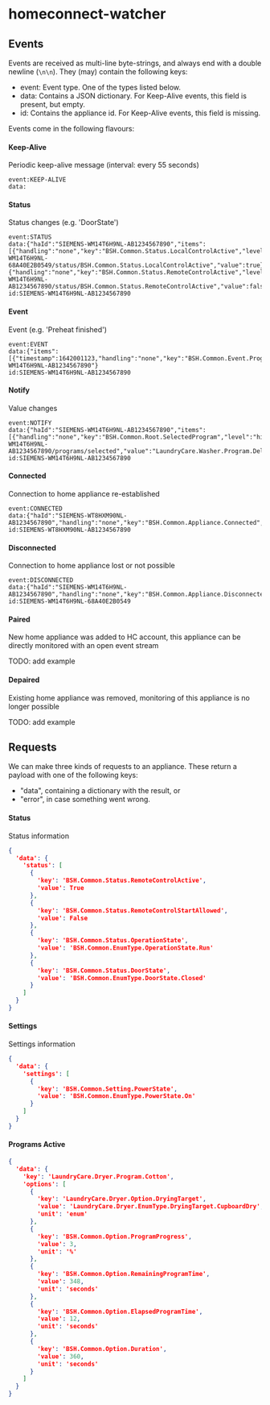 # homeconnect-watcher


## Events

Events are received as multi-line byte-strings, and always end with a double newline (`\n\n`). They (may) contain the
following keys:
- event: Event type. One of the types listed below.
- data: Contains a JSON dictionary. For Keep-Alive events, this field is present, but empty.
- id: Contains the appliance id. For Keep-Alive events, this field is missing.

Events come in the following flavours:

#### Keep-Alive

Periodic keep-alive message (interval: every 55 seconds)

```
event:KEEP-ALIVE
data:
```

#### Status

Status changes (e.g. 'DoorState')

```
event:STATUS
data:{"haId":"SIEMENS-WM14T6H9NL-AB1234567890","items":[{"handling":"none","key":"BSH.Common.Status.LocalControlActive","level":"hint","timestamp":1676897835,"uri":"/api/homeappliances/SIEMENS-WM14T6H9NL-68A40E2B0549/status/BSH.Common.Status.LocalControlActive","value":true},{"handling":"none","key":"BSH.Common.Status.RemoteControlActive","level":"hint","timestamp":1676897835,"uri":"/api/homeappliances/SIEMENS-WM14T6H9NL-AB1234567890/status/BSH.Common.Status.RemoteControlActive","value":false}]}
id:SIEMENS-WM14T6H9NL-AB1234567890
```

#### Event

Event (e.g. 'Preheat finished')

```
event:EVENT
data:{"items":[{"timestamp":1642001123,"handling":"none","key":"BSH.Common.Event.ProgramFinished","value":"BSH.Common.EnumType.EventPresentState.Present","level":"hint"}],"haId":"SIEMENS-WM14T6H9NL-AB1234567890"}
id:SIEMENS-WM14T6H9NL-AB1234567890
```

#### Notify

Value changes

```
event:NOTIFY
data:{"haId":"SIEMENS-WM14T6H9NL-AB1234567890","items":[{"handling":"none","key":"BSH.Common.Root.SelectedProgram","level":"hint","timestamp":1676897836,"uri":"/api/homeappliances/SIEMENS-WM14T6H9NL-AB1234567890/programs/selected","value":"LaundryCare.Washer.Program.DelicatesSilk"}]}
id:SIEMENS-WM14T6H9NL-AB1234567890
```

#### Connected

Connection to home appliance re-established

```
event:CONNECTED
data:{"haId":"SIEMENS-WT8HXM90NL-AB1234567890","handling":"none","key":"BSH.Common.Appliance.Connected","level":"hint","timestamp":1676897865,"value":true}
id:SIEMENS-WT8HXM90NL-AB1234567890
```

#### Disconnected

Connection to home appliance lost or not possible

```
event:DISCONNECTED
data:{"haId":"SIEMENS-WM14T6H9NL-AB1234567890","handling":"none","key":"BSH.Common.Appliance.Disconnected","level":"hint","timestamp":1676897981,"value":true}
id:SIEMENS-WM14T6H9NL-68A40E2B0549
```

#### Paired

New home appliance was added to HC account, this appliance can be directly monitored with an open event stream

TODO: add example

#### Depaired

Existing home appliance was removed, monitoring of this appliance is no longer possible

TODO: add example

## Requests

We can make three kinds of requests to an appliance.
These return a payload with one of the following keys:
- "data", containing a dictionary with the result, or
- "error", in case something went wrong.

#### Status

Status information

```json
{
  'data': {
    'status': [
      {
        'key': 'BSH.Common.Status.RemoteControlActive',
        'value': True
      },
      {
        'key': 'BSH.Common.Status.RemoteControlStartAllowed',
        'value': False
      },
      {
        'key': 'BSH.Common.Status.OperationState',
        'value': 'BSH.Common.EnumType.OperationState.Run'
      },
      {
        'key': 'BSH.Common.Status.DoorState',
        'value': 'BSH.Common.EnumType.DoorState.Closed'
      }
    ]
  }
}
```

#### Settings

Settings information

```json
{
  'data': {
    'settings': [
      {
        'key': 'BSH.Common.Setting.PowerState',
        'value': 'BSH.Common.EnumType.PowerState.On'
      }
    ]
  }
}
```


#### Programs Active

```json
{
  'data': {
    'key': 'LaundryCare.Dryer.Program.Cotton',
    'options': [
      {
        'key': 'LaundryCare.Dryer.Option.DryingTarget',
        'value': 'LaundryCare.Dryer.EnumType.DryingTarget.CupboardDry',
        'unit': 'enum'
      },
      {
        'key': 'BSH.Common.Option.ProgramProgress',
        'value': 3,
        'unit': '%'
      },
      {
        'key': 'BSH.Common.Option.RemainingProgramTime',
        'value': 348,
        'unit': 'seconds'
      },
      {
        'key': 'BSH.Common.Option.ElapsedProgramTime',
        'value': 12,
        'unit': 'seconds'
      },
      {
        'key': 'BSH.Common.Option.Duration',
        'value': 360,
        'unit': 'seconds'
      }
    ]
  }
}
```
